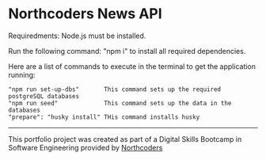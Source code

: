# Northcoders News API

Requiredments: Node.js must be installed.

Run the following command: "npm i" to install all required dependencies.

Here are a list of commands to execute in the terminal to get the application running:
    
    "npm run set-up-dbs"       This command sets up the required postgreSQL databases
    "npm run seed"             This command sets up the data in the databases
    "prepare": "husky install" THis command installs husky




--- 

This portfolio project was created as part of a Digital Skills Bootcamp in Software Engineering provided by [Northcoders](https://northcoders.com/)

